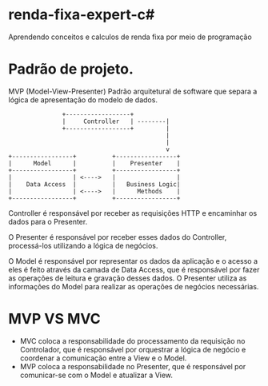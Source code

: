 # renda-fixa-expert-c#
  Aprendendo conceitos e calculos de renda fixa por meio de programação
  
# Padrão de projeto.

  MVP (Model-View-Presenter) Padrão arquitetural de software que separa a lógica de apresentação do modelo de dados.
  
  
                   +------------------+
                   |     Controller   | --------|
                   +------------------+         |
                                                |
                                                |
                                                v
    +-----------------+          +-----------------+
    |      Model      |          |    Presenter    |
    +-----------------+          +-----------------+
    |                 | <---->   |                 |
    |    Data Access  |          |   Business Logic|
    |                 | <---->   |      Methods    |
    +-----------------+          +-----------------+

Controller é responsável por receber as requisições HTTP e encaminhar os dados para o Presenter. 

O Presenter é responsável por receber esses dados do Controller, processá-los utilizando a lógica de negócios.

O Model é responsável por representar os dados da aplicação e o acesso a eles é feito através da camada de Data Access, que é responsável por fazer as operações de leitura e gravação desses dados. O Presenter utiliza as informações do Model para realizar as operações de negócios necessárias.


 # MVP VS MVC
   - MVC coloca a responsabilidade do processamento da requisição no Controlador, que é responsável por orquestrar a lógica de negócio e coordenar a comunicação entre a View e o Model. 
  - MVP coloca a responsabilidade no Presenter, que é responsável por comunicar-se com o Model e atualizar a View.
